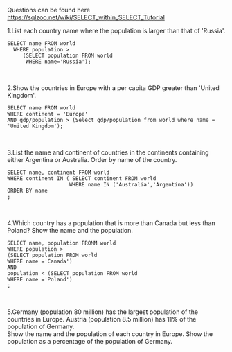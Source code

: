 Questions can be found here https://sqlzoo.net/wiki/SELECT_within_SELECT_Tutorial

1.List each country name where the population is larger than that of 'Russia'. 
```
SELECT name FROM world
  WHERE population >
     (SELECT population FROM world
      WHERE name='Russia');
```
<br>

2.Show the countries in Europe with a per capita GDP greater than 'United Kingdom'.
```
SELECT name FROM world 
WHERE continent = 'Europe' 
AND gdp/population > (Select gdp/population from world where name = 'United Kingdom');
```
<br>

3.List the name and continent of countries in the continents containing either Argentina or Australia. Order by name of the country.
```
SELECT name, continent FROM world 
WHERE continent IN ( SELECT continent FROM world 
                    WHERE name IN ('Australia','Argentina'))
ORDER BY name
;
```
<br>

4.Which country has a population that is more than Canada but less than Poland? Show the name and the population.
```
SELECT name, population FROMM world 
WHERE population >
(SELECT population FROM world
WHERE name ='Canada') 
AND
population < (SELECT population FROM world
WHERE name ='Poland') 
;
```
<br>

5.Germany (population 80 million) has the largest population of the countries in Europe. Austria (population 8.5 million) has 11% of the population of Germany. <br>
Show the name and the population of each country in Europe. Show the population as a percentage of the population of Germany.
```

```
<br>

```

```
<br>

```

```
<br>

```

```
<br>

```

```
<br>

```

```
<br>

